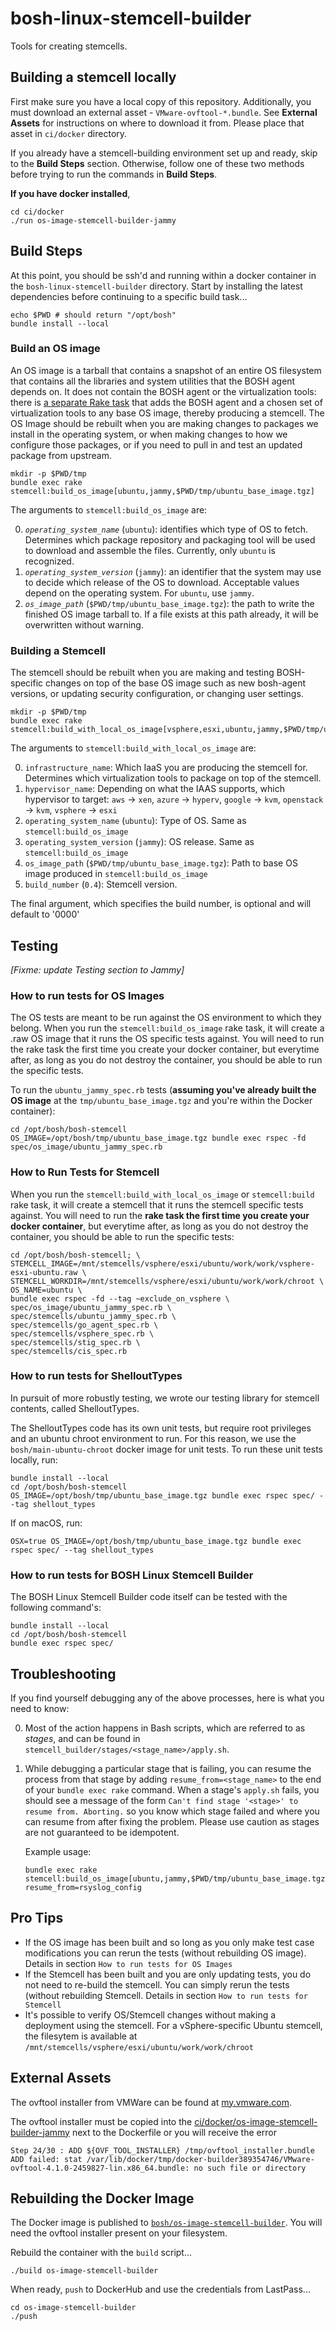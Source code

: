 # bosh-linux-stemcell-builder

Tools for creating stemcells.

## Building a stemcell locally

First make sure you have a local copy of this repository. Additionally, you must
download an external asset - `VMware-ovftool-*.bundle`. See **External Assets**
for instructions on where to download it from. Please place that asset in
`ci/docker` directory.

If you already have a stemcell-building environment set up and ready, skip to
the **Build Steps** section. Otherwise, follow one of these two methods before
trying to run the commands in **Build Steps**.

**If you have docker installed**,

    cd ci/docker
    ./run os-image-stemcell-builder-jammy

## Build Steps

At this point, you should be ssh'd and running within a docker container in the
`bosh-linux-stemcell-builder` directory. Start by installing the latest
dependencies before continuing to a specific build task...

    echo $PWD # should return "/opt/bosh"
    bundle install --local

### Build an OS image

An OS image is a tarball that contains a snapshot of an entire OS filesystem
that contains all the libraries and system utilities that the BOSH agent depends
on. It does not contain the BOSH agent or the virtualization tools: there is [a
separate Rake task](#with-local-os-image) that adds the BOSH agent and a chosen
set of virtualization tools to any base OS image, thereby producing a stemcell.
The OS Image should be rebuilt when you are making changes to packages we
install in the operating system, or when making changes to how we configure
those packages, or if you need to pull in and test an updated package from
upstream.

    mkdir -p $PWD/tmp
    bundle exec rake stemcell:build_os_image[ubuntu,jammy,$PWD/tmp/ubuntu_base_image.tgz]

The arguments to `stemcell:build_os_image` are:

0. *`operating_system_name`* (`ubuntu`): identifies which type of OS to fetch.
   Determines which package repository and packaging tool will be used to
   download and assemble the files. Currently, only `ubuntu` is recognized.
0. *`operating_system_version`* (`jammy`): an identifier that the system may use
   to decide which release of the OS to download. Acceptable values depend on
   the operating system. For `ubuntu`, use `jammy`.
0. *`os_image_path`* (`$PWD/tmp/ubuntu_base_image.tgz`): the path to write the
   finished OS image tarball to. If a file exists at this path already, it will
   be overwritten without warning.

### Building a Stemcell

The stemcell should be rebuilt when you are making and testing BOSH-specific
changes on top of the base OS image such as new bosh-agent versions, or updating
security configuration, or changing user settings.

    mkdir -p $PWD/tmp
    bundle exec rake stemcell:build_with_local_os_image[vsphere,esxi,ubuntu,jammy,$PWD/tmp/ubuntu_base_image.tgz,"0.1"]

The arguments to `stemcell:build_with_local_os_image` are:

0. `infrastructure_name`: Which IaaS you are producing the stemcell for.
   Determines which virtualization tools to package on top of the stemcell.
0. `hypervisor_name`: Depending on what the IAAS supports, which hypervisor to
   target: `aws` → `xen`, `azure` → `hyperv`, `google` → `kvm`, `openstack` →
   `kvm`, `vsphere` → `esxi`
0. `operating_system_name` (`ubuntu`): Type of OS. Same as
   `stemcell:build_os_image`
0. `operating_system_version` (`jammy`): OS release. Same as
   `stemcell:build_os_image`
0. `os_image_path` (`$PWD/tmp/ubuntu_base_image.tgz`): Path to base OS image
   produced in `stemcell:build_os_image`
0. `build_number` (`0.4`): Stemcell version.

The final argument, which specifies the build number, is optional and will
default to '0000'


## Testing

_[Fixme: update Testing section to Jammy]_

### How to run tests for OS Images

The OS tests are meant to be run against the OS environment to which they
belong. When you run the `stemcell:build_os_image` rake task, it will create a
.raw OS image that it runs the OS specific tests against. You will need to run
the rake task the first time you create your docker container, but everytime
after, as long as you do not destroy the container, you should be able to run
the specific tests.

To run the `ubuntu_jammy_spec.rb` tests (**assuming you've already built the OS
image** at the `tmp/ubuntu_base_image.tgz` and you're within the Docker
container):

    cd /opt/bosh/bosh-stemcell
    OS_IMAGE=/opt/bosh/tmp/ubuntu_base_image.tgz bundle exec rspec -fd spec/os_image/ubuntu_jammy_spec.rb

### How to Run Tests for Stemcell

When you run the `stemcell:build_with_local_os_image` or `stemcell:build` rake
task, it will create a stemcell that it runs the stemcell specific tests
against. You will need to run the **rake task the first time you create your
docker container**, but everytime after, as long as you do not destroy the
container, you should be able to run the specific tests:

```shell
cd /opt/bosh/bosh-stemcell; \
STEMCELL_IMAGE=/mnt/stemcells/vsphere/esxi/ubuntu/work/work/vsphere-esxi-ubuntu.raw \
STEMCELL_WORKDIR=/mnt/stemcells/vsphere/esxi/ubuntu/work/work/chroot \
OS_NAME=ubuntu \
bundle exec rspec -fd --tag ~exclude_on_vsphere \
spec/os_image/ubuntu_jammy_spec.rb \
spec/stemcells/ubuntu_jammy_spec.rb \
spec/stemcells/go_agent_spec.rb \
spec/stemcells/vsphere_spec.rb \
spec/stemcells/stig_spec.rb \
spec/stemcells/cis_spec.rb
```

### How to run tests for ShelloutTypes

In pursuit of more robustly testing, we wrote our testing library for stemcell
contents, called ShelloutTypes.

The ShelloutTypes code has its own unit tests, but require root privileges and
an ubuntu chroot environment to run. For this reason, we use the
`bosh/main-ubuntu-chroot` docker image for unit tests. To run these unit tests
locally, run:

```shell
bundle install --local
cd /opt/bosh/bosh-stemcell
OS_IMAGE=/opt/bosh/tmp/ubuntu_base_image.tgz bundle exec rspec spec/ --tag shellout_types
```
If on macOS, run:

```shell
OSX=true OS_IMAGE=/opt/bosh/tmp/ubuntu_base_image.tgz bundle exec rspec spec/ --tag shellout_types
```

### How to run tests for BOSH Linux Stemcell Builder

The BOSH Linux Stemcell Builder code itself can be tested with the following command's:

```shell
bundle install --local
cd /opt/bosh/bosh-stemcell
bundle exec rspec spec/
```

## Troubleshooting

If you find yourself debugging any of the above processes, here is what you need to know:

0. Most of the action happens in Bash scripts, which are referred to as
   _stages_, and can be found in
   `stemcell_builder/stages/<stage_name>/apply.sh`.
0. While debugging a particular stage that is failing, you can resume the
   process from that stage by adding `resume_from=<stage_name>` to the end of
   your `bundle exec rake` command. When a stage's `apply.sh` fails, you should
   see a message of the form `Can't find stage '<stage>' to resume from.
   Aborting.` so you know which stage failed and where you can resume from after
   fixing the problem. Please use caution as stages are not guaranteed to be
   idempotent.

   Example usage:

   ```shell
   bundle exec rake stemcell:build_os_image[ubuntu,jammy,$PWD/tmp/ubuntu_base_image.tgz] resume_from=rsyslog_config
   ```

## Pro Tips

* If the OS image has been built and so long as you only make test case
  modifications you can rerun the tests (without rebuilding OS image). Details
  in section `How to run tests for OS Images`
* If the Stemcell has been built and you are only updating tests, you do not
  need to re-build the stemcell. You can simply rerun the tests (without
  rebuilding Stemcell. Details in section `How to run tests for Stemcell`
* It's possible to verify OS/Stemcell changes without making a deployment using
  the stemcell. For a vSphere-specific Ubuntu stemcell, the filesytem is
  available at `/mnt/stemcells/vsphere/esxi/ubuntu/work/work/chroot`

## External Assets

The ovftool installer from VMWare can be found at
[my.vmware.com](https://my.vmware.com/group/vmware/details?downloadGroup=OVFTOOL410&productId=489).

The ovftool installer must be copied into the [ci/docker/os-image-stemcell-builder-jammy](https://github.com/cloudfoundry/bosh-linux-stemcell-builder/tree/master/ci/docker/os-image-stemcell-builder) next to the Dockerfile or you will receive the error

    Step 24/30 : ADD ${OVF_TOOL_INSTALLER} /tmp/ovftool_installer.bundle
    ADD failed: stat /var/lib/docker/tmp/docker-builder389354746/VMware-ovftool-4.1.0-2459827-lin.x86_64.bundle: no such file or directory

## Rebuilding the Docker Image

The Docker image is published to
[`bosh/os-image-stemcell-builder`](https://hub.docker.com/r/bosh/os-image-stemcell-builder/).
You will need the ovftool installer present on your filesystem.

Rebuild the container with the `build` script...

    ./build os-image-stemcell-builder

When ready, `push` to DockerHub and use the credentials from LastPass...

    cd os-image-stemcell-builder
    ./push
